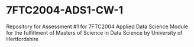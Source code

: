 # 7FTC2004-ADS1-CW-1
Repository for Assessment #1 for 7FTC2004 Applied Data Science Module for the fulfillment of Masters of Science in Data Science by University of Hertfordshire
